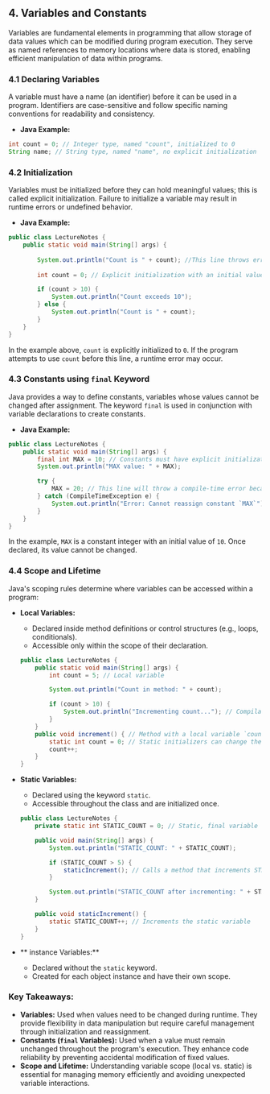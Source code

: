 ## 4. Variables and Constants

Variables are fundamental elements in programming that allow storage of data values which can be modified
during program execution. They serve as named references to memory locations where data is stored,
enabling efficient manipulation of data within programs.

### 4.1 Declaring Variables

A variable must have a name (an identifier) before it can be used in a program. Identifiers are
case-sensitive and follow specific naming conventions for readability and consistency.

- **Java Example:**
```java
int count = 0; // Integer type, named "count", initialized to 0
String name; // String type, named "name", no explicit initialization
```

### 4.2 Initialization

Variables must be initialized before they can hold meaningful values; this is called explicit
initialization. Failure to initialize a variable may result in runtime errors or undefined behavior.

- **Java Example:**
```java
public class LectureNotes {
    public static void main(String[] args) {
        
        System.out.println("Count is " + count); //This line throws error
        
        int count = 0; // Explicit initialization with an initial value

        if (count > 10) {
            System.out.println("Count exceeds 10");
        } else {
            System.out.println("Count is " + count);
        }
    }
}
```

In the example above, `count` is explicitly initialized to `0`. If the program attempts to use `count`
before this line, a runtime error may occur.

### 4.3 Constants using `final` Keyword

Java provides a way to define constants, variables whose values cannot be changed after assignment. The
keyword `final` is used in conjunction with variable declarations to create constants.

- **Java Example:**
```java
public class LectureNotes {
    public static void main(String[] args) {
        final int MAX = 10; // Constants must have explicit initialization
        System.out.println("MAX value: " + MAX);

        try {
            MAX = 20; // This line will throw a compile-time error because `MAX` is declared as `final`
        } catch (CompileTimeException e) {
            System.out.println("Error: Cannot reassign constant `MAX`");
        }
    }
}
```

In the example, `MAX` is a constant integer with an initial value of `10`. Once declared, its value cannot
be changed.

### 4.4 Scope and Lifetime

Java's scoping rules determine where variables can be accessed within a program:

- **Local Variables:**
  - Declared inside method definitions or control structures (e.g., loops, conditionals).
  - Accessible only within the scope of their declaration.

  ```java
  public class LectureNotes {
      public static void main(String[] args) {
          int count = 5; // Local variable

          System.out.println("Count in method: " + count);

          if (count > 10) {
              System.out.println("Incrementing count..."); // Compilation error
          }
      }
      public void increment() { // Method with a local variable `count`
          static int count = 0; // Static initializers can change the value of a static variable
          count++;
      }
  }
  ```

- **Static Variables:**
  - Declared using the keyword `static`.
  - Accessible throughout the class and are initialized once.

  ```java
  public class LectureNotes {
      private static int STATIC_COUNT = 0; // Static, final variable

      public void main(String[] args) {
          System.out.println("STATIC_COUNT: " + STATIC_COUNT);

          if (STATIC_COUNT > 5) {
              staticIncrement(); // Calls a method that increments STATIC_COUNT
          }

          System.out.println("STATIC_COUNT after incrementing: " + STATIC_COUNT);
      }

      public void staticIncrement() {
          static STATIC_COUNT++; // Increments the static variable
      }
  }
  ```

- ** instance Variables:**
  - Declared without the `static` keyword.
  - Created for each object instance and have their own scope.

### Key Takeaways:
- **Variables:** Used when values need to be changed during runtime. They provide flexibility in data
manipulation but require careful management through initialization and reassignment.
- **Constants (`final` Variables):** Used when a value must remain unchanged throughout the program's
execution. They enhance code reliability by preventing accidental modification of fixed values.
- **Scope and Lifetime:** Understanding variable scope (local vs. static) is essential for managing memory
efficiently and avoiding unexpected variable interactions.

